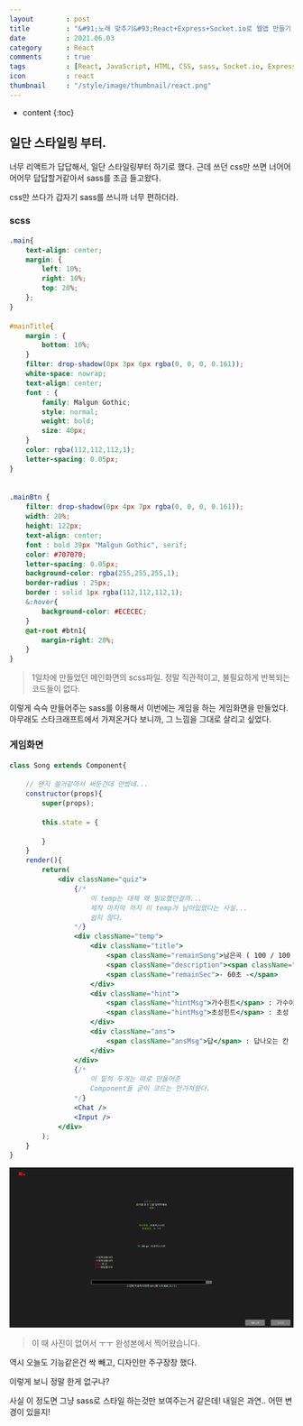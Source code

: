 ```yaml
---
layout        : post
title         : "&#91;노래 맞추기&#93;React+Express+Socket.io로 웹앱 만들기 2일차"
date          : 2021.06.03
category      : React
comments      : true
tags          : [React, JavaScript, HTML, CSS, sass, Socket.io, Express, NodeJS]
icon          : react
thumbnail     : "/style/image/thumbnail/react.png"
---
```


* content
{:toc}

## 일단 스타일링 부터.

너무 리액트가 답답해서, 일단 스타일링부터 하기로 했다.
근데 쓰던 css만 쓰면 너어어어어무 답답할거같아서 sass를 조금 들고왔다.

css만 쓰다가 갑자기 sass를 쓰니까 너무 편하더라.


### scss
```scss
.main{
    text-align: center;
    margin: {
        left: 10%;
        right: 10%;
        top: 20%; 
    };  
}

#mainTitle{
    margin : {
        bottom: 10%;
    }
    filter: drop-shadow(0px 3px 6px rgba(0, 0, 0, 0.161));
	white-space: nowrap;
	text-align: center;
    font : {
        family: Malgun Gothic;
        style: normal;
        weight: bold;
        size: 40px;
    }
	color: rgba(112,112,112,1);
	letter-spacing: 0.05px;
}


.mainBtn {
	filter: drop-shadow(0px 4px 7px rgba(0, 0, 0, 0.161));
	width: 20%;
	height: 122px;
	text-align: center;
	font : bold 39px "Malgun Gothic", serif;
	color: #707070;
	letter-spacing: 0.05px;
	background-color: rgba(255,255,255,1);
	border-radius : 25px;
	border : solid 1px rgba(112,112,112,1);
    &:hover{
        background-color: #ECECEC;
    }
    @at-root #btn1{
        margin-right: 20%;
    }
} 
```
> 1일차에 만들었던 메인화면의 scss파일. 정말 직관적이고, 불필요하게 반복되는 코드들이 없다.

이렇게 슥슥 만들어주는 sass를 이용해서 이번에는 게임을 하는 게임화면을 만들었다.
아무래도 스타크래프트에서 가져온거다 보니까, 그 느낌을 그대로 살리고 싶었다.


### 게임화면
```jsx 
class Song extends Component{

    // 왠지 쓸거같아서 써둔건데 안썼네...
    constructor(props){
        super(props);

        this.state = {

        }
    }
    render(){
        return(
            <div className="quiz">
                {/*
                    이 temp는 대체 왜 필요했던걸까... 
                    제작 마지막 까지 이 temp가 남아있었다는 사실...
                    쉽지 않다.
                */}
                <div className="temp">
                    <div className="title">
                        <span className="remainSong">남은곡 ( 100 / 100 )</span><br/>
                        <span className="description"><span className="_1">음악</span>을 듣고 <span className="_2">답</span>을 입력하세요</span><br/>
                        <span className="remainSec">- 60초 -</span>
                    </div>
                    <div className="hint">
                        <span className="hintMsg">가수힌트</span> : 가수이름<br/>
                        <span className="hintMsg">초성힌트</span> : 초성
                    </div>
                    <div className="ans">
                        <span className="ansMsg">답</span> : 답나오는 칸
                    </div>
                </div>
                {/* 
                    이 밑의 두개는 따로 만들어준 
                    Component들 굳이 코드는 안가져왔다.
                */}
                <Chat />
                <Input />
            </div>
        );
    }
}
```

![게임화면](/style/image/react-MatchSong/gameScreen.png)

> 이 때 사진이 없어서 ㅜㅜ 완성본에서 찍어왔습니다. 

역시 오늘도 기능같은건 싹 빼고, 디자인만 주구장창 했다.

이렇게 보니 정말 한게 없구나?

사실 이 정도면 그냥 sass로 스타일 하는것만 보여주는거 같은데!
내일은 과연.. 어떤 변경이 있을지!